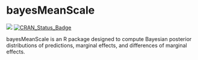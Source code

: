 # bayesMeanScale

[![](https://cranlogs.r-pkg.org/badges/bayesMeanScale)](https://cran.r-project.org/package=bayesMeanScale)
[![CRAN\_Status\_Badge](https://www.r-pkg.org/badges/version/rstanarm?color=blue)](https://cran.r-project.org/package=bayesMeanScale)

bayesMeanScale is an R package designed to compute Bayesian posterior distributions of predictions, marginal effects, and differences of marginal effects.
